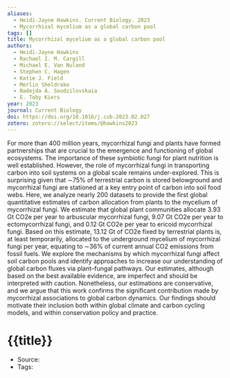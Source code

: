 ```yaml
---
aliases:
  - Heidi-Jayne Hawkins. Current Biology. 2023
  - Mycorrhizal mycelium as a global carbon pool
tags: []
title: Mycorrhizal mycelium as a global carbon pool
authors:
  - Heidi-Jayne Hawkins
  - Rachael I. M. Cargill
  - Michael E. Van Nuland
  - Stephen C. Hagen
  - Katie J. Field
  - Merlin Sheldrake
  - Nadejda A. Soudzilovskaia
  - E. Toby Kiers
year: 2023
journal: Current Biology
doi: https://doi.org/10.1016/j.cub.2023.02.027
zotero: zotero://select/items/@hawkins2023
---
```

<!-- START_ABSTRACT -->
For more than 400 million years, mycorrhizal fungi and plants have formed partnerships that are crucial to the emergence and functioning of global ecosystems. The importance of these symbiotic fungi for plant nutrition is well established. However, the role of mycorrhizal fungi in transporting carbon into soil systems on a global scale remains under-explored. This is surprising given that ∼75% of terrestrial carbon is stored belowground and mycorrhizal fungi are stationed at a key entry point of carbon into soil food webs. Here, we analyze nearly 200 datasets to provide the first global quantitative estimates of carbon allocation from plants to the mycelium of mycorrhizal fungi. We estimate that global plant communities allocate 3.93 Gt CO2e per year to arbuscular mycorrhizal fungi, 9.07 Gt CO2e per year to ectomycorrhizal fungi, and 0.12 Gt CO2e per year to ericoid mycorrhizal fungi. Based on this estimate, 13.12 Gt of CO2e fixed by terrestrial plants is, at least temporarily, allocated to the underground mycelium of mycorrhizal fungi per year, equating to ∼36% of current annual CO2 emissions from fossil fuels. We explore the mechanisms by which mycorrhizal fungi affect soil carbon pools and identify approaches to increase our understanding of global carbon fluxes via plant–fungal pathways. Our estimates, although based on the best available evidence, are imperfect and should be interpreted with caution. Nonetheless, our estimations are conservative, and we argue that this work confirms the significant contribution made by mycorrhizal associations to global carbon dynamics. Our findings should motivate their inclusion both within global climate and carbon cycling models, and within conservation policy and practice.
<!-- END_ABSTRACT -->

<!-- START_TEMPLATE -->
# {{title}}

- Source:
- Tags: 
<!-- END_TEMPLATE -->